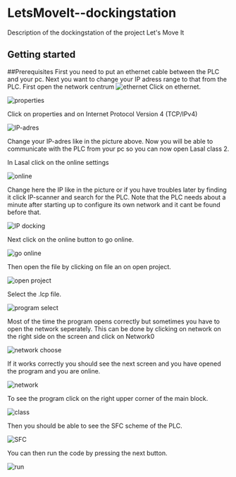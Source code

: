 # LetsMoveIt--dockingstation
Description of the dockingstation of the project Let's Move It

## Getting started


##Prerequisites
First you need to put an ethernet cable between the PLC and your pc. Next you want to change your IP adress range to that from the PLC.
First open the network centrum
![ethernet](https://user-images.githubusercontent.com/52155322/60008621-b0514680-9674-11e9-93cd-c1542019bed6.JPG)
Click on ethernet.

![properties](https://user-images.githubusercontent.com/52155322/60008631-b1827380-9674-11e9-8ca0-ce1922f27aa7.JPG)

Click on properties and on Internet Protocol Version 4 (TCP/IPv4)

![IP-adres](https://user-images.githubusercontent.com/52155322/60008624-b0e9dd00-9674-11e9-8bcd-f725272b71de.JPG)

Change your IP-adres like in the picture above.
Now you will be able to communicate with the PLC from your pc so you can now open Lasal class 2. 

In Lasal click on the online settings

![online](https://user-images.githubusercontent.com/52155322/60008628-b1827380-9674-11e9-8102-e6faac67af99.JPG)

Change here the IP like in the picture or if you have troubles later by finding it click IP-scanner and search for the PLC. Note that the PLC needs about a minute after starting up to configure its own network and it cant be found before that.

![IP docking](https://user-images.githubusercontent.com/52155322/60008623-b0e9dd00-9674-11e9-8baa-ad68be0ee5e1.JPG)

Next click on the online button to go online.

![go online](https://user-images.githubusercontent.com/52155322/60008622-b0514680-9674-11e9-979c-e57c619f20f4.JPG)

Then open the file by clicking on file an on open project.

![open project](https://user-images.githubusercontent.com/52155322/60008629-b1827380-9674-11e9-9a39-3ecdf33607c5.png)

Select the .lcp file.

![program select](https://user-images.githubusercontent.com/52155322/60008630-b1827380-9674-11e9-88a7-cf76d819a801.JPG)

Most of the time the program opens correctly but sometimes you have to open the network seperately. This can be done by clicking on
network on the right side on the screen and click on Network0

![network choose](https://user-images.githubusercontent.com/52155322/60008625-b0e9dd00-9674-11e9-9c2d-1817f6809935.JPG)

If it works correctly you should see the next screen and you have opened the program and you are online.

![network](https://user-images.githubusercontent.com/52155322/60008626-b0e9dd00-9674-11e9-8830-56f20a1c8118.JPG)

To see the program click on the right upper corner of the main block.

![class](https://user-images.githubusercontent.com/52155322/60013725-75084500-967f-11e9-8d13-7c2d02104e07.png)

Then you should be able to see the SFC scheme of the PLC.

![SFC](https://user-images.githubusercontent.com/52155322/60013724-75084500-967f-11e9-89b5-c980edc2c8a2.JPG)

You can then run the code by pressing the next button.

![run](https://user-images.githubusercontent.com/52155322/60014013-45a60800-9680-11e9-82f5-123af188ff12.png)







